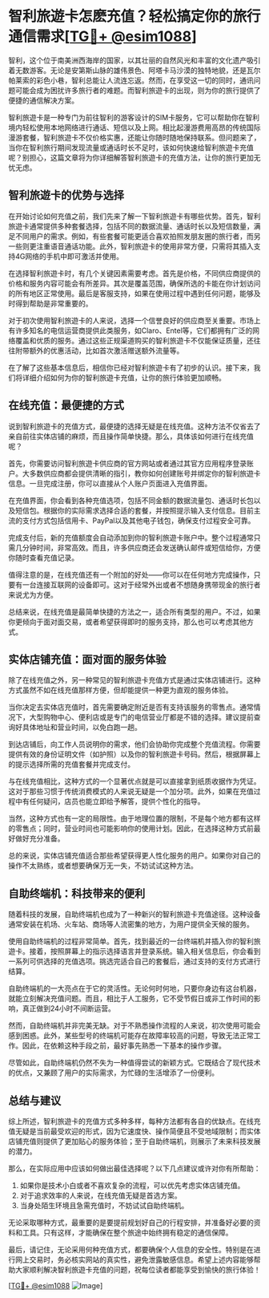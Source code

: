 # 智利旅遊卡怎麽充值？轻松搞定你的旅行通信需求[[TG💪+ @esim1088](https://t.me/s/esim1088)]

智利，这个位于南美洲西海岸的国家，以其壮丽的自然风光和丰富的文化遗产吸引着无数游客。无论是安第斯山脉的雄伟景色、阿塔卡马沙漠的独特地貌，还是瓦尔帕莱索的彩色小巷，智利总能让人流连忘返。然而，在享受这一切的同时，通讯问题可能会成为困扰许多旅行者的难题。而智利旅遊卡的出现，则为你的旅行提供了便捷的通信解决方案。

智利旅遊卡是一种专门为前往智利的游客设计的SIM卡服务，它可以帮助你在智利境内轻松使用本地网络进行通话、短信以及上网。相比起漫游费用高昂的传统国际漫游套餐，智利旅遊卡不仅价格实惠，还能让你随时随地保持联系。但问题来了，当你在智利旅行期间发现流量或通话时长不足时，该如何快速给智利旅遊卡充值呢？别担心，这篇文章将为你详细解答智利旅遊卡的充值方法，让你的旅行更加无忧无虑。

## 智利旅遊卡的优势与选择

在开始讨论如何充值之前，我们先来了解一下智利旅遊卡有哪些优势。首先，智利旅遊卡通常提供多种套餐选择，包括不同的数据流量、通话时长以及短信数量，满足不同用户的需求。例如，有些套餐可能更适合喜欢拍照发朋友圈的旅行者，而另一些则更注重语音通话功能。此外，智利旅遊卡的使用非常方便，只需将其插入支持4G网络的手机中即可激活并使用。

在选择智利旅遊卡时，有几个关键因素需要考虑。首先是价格，不同供应商提供的价格和服务内容可能会有所差异。其次是覆盖范围，确保所选的卡能在你计划访问的所有地区正常使用。最后是客服支持，如果在使用过程中遇到任何问题，能够及时得到帮助是非常重要的。

对于初次使用智利旅遊卡的人来说，选择一个信誉良好的供应商至关重要。市场上有许多知名的电信运营商提供此类服务，如Claro、Entel等，它们都拥有广泛的网络覆盖和优质的服务。通过这些正规渠道购买的智利旅遊卡不仅能保证质量，还往往附带额外的优惠活动，比如首次激活赠送额外流量等。

在了解了这些基本信息后，相信你已经对智利旅遊卡有了初步的认识。接下来，我们将详细介绍如何为你的智利旅遊卡充值，让你的旅行体验更加顺畅。

## 在线充值：最便捷的方式

说到智利旅遊卡的充值方式，最便捷的选择无疑是在线充值。这种方法不仅省去了亲自前往实体店铺的麻烦，而且操作简单快捷。那么，具体该如何进行在线充值呢？

首先，你需要访问智利旅遊卡供应商的官方网站或者通过其官方应用程序登录账户。大多数供应商都会提供清晰的指引，教你如何创建账号并绑定你的智利旅遊卡信息。一旦完成注册，你可以直接从个人账户页面进入充值界面。

在充值界面，你会看到各种充值选项，包括不同金额的数据流量包、通话时长包以及短信包。根据你的实际需求选择合适的套餐，并按照提示输入支付信息。目前主流的支付方式包括信用卡、PayPal以及其他电子钱包，确保支付过程安全可靠。

完成支付后，新的充值额度会自动添加到你的智利旅遊卡账户中。整个过程通常只需几分钟时间，非常高效。而且，许多供应商还会发送确认邮件或短信给你，方便你随时查看充值记录。

值得注意的是，在线充值还有一个附加的好处——你可以在任何地方完成操作，只要有一台连接互联网的设备即可。这对于经常外出或者不想随身携带现金的旅行者来说尤为方便。

总结来说，在线充值是最简单快捷的方法之一，适合所有类型的用户。不过，如果你更倾向于面对面交易，或者希望获得即时的服务支持，那么也可以考虑其他方式。

## 实体店铺充值：面对面的服务体验

除了在线充值之外，另一种常见的智利旅遊卡充值方式是通过实体店铺进行。这种方式虽然不如在线充值那样方便，但却能提供一种更为直观的服务体验。

当你决定去实体店充值时，首先需要确定附近是否有支持该服务的零售点。通常情况下，大型购物中心、便利店或是专门的电信营业厅都是不错的选择。建议提前查询好具体地址和营业时间，以免白跑一趟。

到达店铺后，向工作人员说明你的需求，他们会协助你完成整个充值流程。你需要提供有效的身份证明文件（如护照）以及你的智利旅遊卡号码。然后，根据屏幕上的提示选择所需的充值套餐并完成支付。

与在线充值相比，这种方式的一个显著优点就是可以直接拿到纸质收据作为凭证。这对于那些习惯于传统消费模式的人来说无疑是一个加分项。此外，如果在充值过程中有任何疑问，店员也能立即给予解答，提供个性化的指导。

当然，这种方式也有一定的局限性。由于地理位置的限制，不是每个地方都有这样的零售点；同时，营业时间也可能影响你的使用计划。因此，在选择这种方式前最好做好充分准备。

总的来说，实体店铺充值适合那些希望获得更人性化服务的用户。如果你对自己的操作不太熟练，或者想要确保万无一失，不妨试试这种方法。

## 自助终端机：科技带来的便利

随着科技的发展，自助终端机也成为了一种新兴的智利旅遊卡充值途径。这种设备通常安装在机场、火车站、商场等人流密集的地方，为用户提供全天候的服务。

使用自助终端机的过程非常简单。首先，找到最近的一台终端机并插入你的智利旅遊卡。接着，按照屏幕上的指示选择语言并登录系统。输入相关信息后，你会看到一系列可供选择的充值选项。挑选完适合自己的套餐后，通过支持的支付方式进行结算。

自助终端机的一大亮点在于它的灵活性。无论何时何地，只要你身边有这台机器，就能立刻解决充值问题。而且，相比于人工服务，它不受节假日或非工作时间的影响，真正做到24小时不间断运营。

然而，自助终端机并非完美无缺。对于不熟悉操作流程的人来说，初次使用可能会感到困惑。此外，某些型号的终端机可能存在故障率较高的问题，导致无法正常工作。因此，在依赖这种手段之前，最好事先熟悉一下基本的操作步骤。

尽管如此，自助终端机仍然不失为一种值得尝试的新颖方式。它既结合了现代技术的优点，又兼顾了用户的实际需求，为忙碌的生活增添了一份便利。

## 总结与建议

综上所述，智利旅遊卡的充值方式多种多样，每种方法都有各自的优缺点。在线充值无疑是当前最受欢迎的形式，因为它速度快、操作简便且不受地域限制；而实体店铺充值则提供了更加贴心的服务体验；至于自助终端机，则展示了未来科技发展的潜力。

那么，在实际应用中应该如何做出最佳选择呢？以下几点建议或许对你有所帮助：

1. 如果你是技术小白或者不喜欢复杂的流程，可以优先考虑实体店铺充值。
2. 对于追求效率的人来说，在线充值无疑是首选方案。
3. 当身处陌生环境且急需充值时，不妨试试自助终端机。

无论采取哪种方式，最重要的是要提前规划好自己的行程安排，并准备好必要的资料和工具。只有这样，才能确保在整个旅途中始终拥有稳定的通信保障。

最后，请记住，无论采用何种充值方式，都要确保个人信息的安全性。特别是在进行网上交易时，务必核实网站的真实性，避免泄露敏感信息。希望上述内容能够帮助大家顺利解决智利旅遊卡充值的问题，祝每位读者都能享受到愉快的旅行体验！

[[TG💪+ @esim1088](https://t.me/s/esim1088) ![Image](https://i.postimg.cc/4NQfJmqS/Snipaste-2025-05-13-00-14-12.png)]